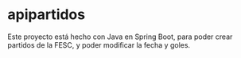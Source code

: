 # apipartidos
Este proyecto está hecho con Java en Spring Boot, para poder crear partidos de la FESC, y poder modificar la fecha y goles.
